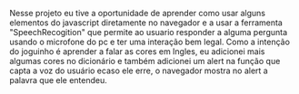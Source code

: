 Nesse projeto eu tive a oportunidade de aprender como usar alguns elementos do javascript diretamente no navegador e a usar a ferramenta "SpeechRecogition" que permite ao usuario responder a alguma pergunta usando o microfone do pc e ter uma interação bem legal. Como a intenção do joguinho é aprender a falar as cores em Ingles, eu adicionei mais algumas cores no dicionário e também adicionei um alert na função que capta a voz do usuário ecaso ele erre, o navegador mostra no alert a palavra que ele entendeu. 
